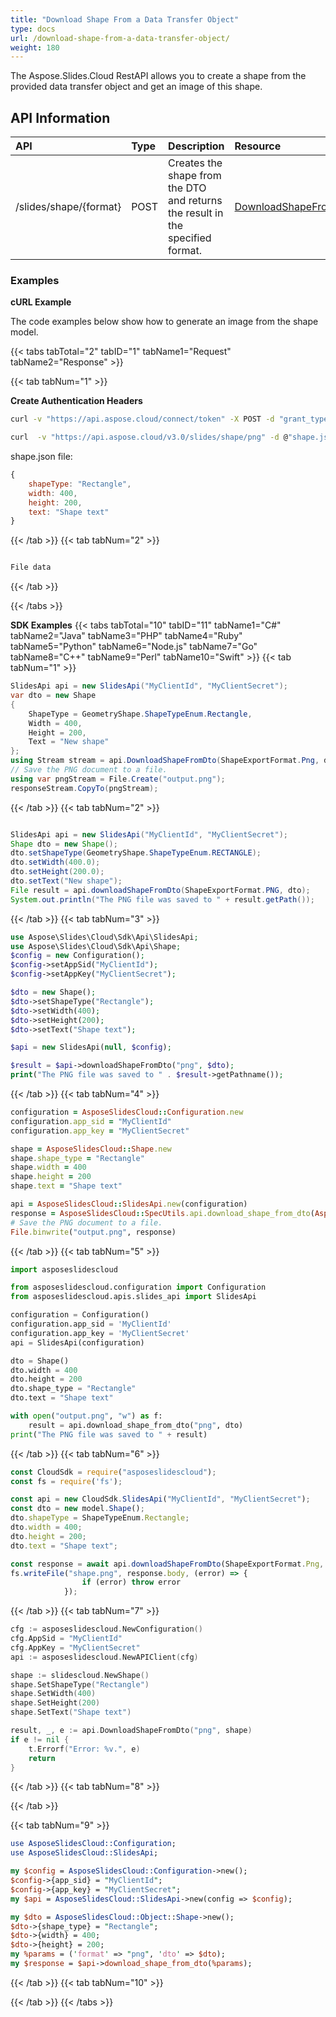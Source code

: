 ```yaml
---
title: "Download Shape From a Data Transfer Object"
type: docs
url: /download-shape-from-a-data-transfer-object/
weight: 180
---
```

The Aspose.Slides.Cloud RestAPI allows you to create a shape from the provided data transfer object and get an image of this shape.

## **API Information**
|**API**|**Type**|**Description**|**Resource**|
| :- | :- | :- | :- |
/slides/shape/{format}|POST|Creates the shape from the DTO and returns the result in the specified format.|[DownloadShapeFromDto]()|

### **Examples**
**cURL Example**

The code examples below show how to generate an image from the shape model.

{{< tabs tabTotal="2" tabID="1" tabName1="Request" tabName2="Response" >}}

{{< tab tabNum="1" >}}

**Create Authentication Headers**
```sh
curl -v "https://api.aspose.cloud/connect/token" -X POST -d "grant_type=client_credentials&client_id=XXXX&client_secret=XXXX-XX" -H "Content-Type: application/x-www-form-urlencoded" -H "Accept: application/json"
```

```sh
curl  -v "https://api.aspose.cloud/v3.0/slides/shape/png" -d @"shape.json" -H "Content-Type: text/json" -H "Authorization: Bearer [Access Token] -o shape.png

```
shape.json file:
```javascript
{
	shapeType: "Rectangle",
	width: 400,
	height: 200,
    text: "Shape text"
}
```
{{< /tab >}}
{{< tab tabNum="2" >}}

```sh

File data

```
{{< /tab >}}

{{< /tabs >}}

**SDK Examples**
{{< tabs tabTotal="10" tabID="11" tabName1="C#" tabName2="Java" tabName3="PHP" tabName4="Ruby" tabName5="Python" tabName6="Node.js" tabName7="Go" tabName8="C++" tabName9="Perl" tabName10="Swift" >}}
{{< tab tabNum="1" >}}
```csharp
SlidesApi api = new SlidesApi("MyClientId", "MyClientSecret");
var dto = new Shape
{
    ShapeType = GeometryShape.ShapeTypeEnum.Rectangle,
    Width = 400,
    Height = 200,
    Text = "New shape"
};
using Stream stream = api.DownloadShapeFromDto(ShapeExportFormat.Png, dto);
// Save the PNG document to a file.
using var pngStream = File.Create("output.png");
responseStream.CopyTo(pngStream);
```

{{< /tab >}}
{{< tab tabNum="2" >}}

```java

SlidesApi api = new SlidesApi("MyClientId", "MyClientSecret");
Shape dto = new Shape();
dto.setShapeType(GeometryShape.ShapeTypeEnum.RECTANGLE);
dto.setWidth(400.0);
dto.setHeight(200.0);
dto.setText("New shape");
File result = api.downloadShapeFromDto(ShapeExportFormat.PNG, dto);
System.out.println("The PNG file was saved to " + result.getPath());

```
{{< /tab >}}
{{< tab tabNum="3" >}}
```php
use Aspose\Slides\Cloud\Sdk\Api\SlidesApi;
use Aspose\Slides\Cloud\Sdk\Api\Shape;
$config = new Configuration();
$config->setAppSid("MyClientId");
$config->setAppKey("MyClientSecret");

$dto = new Shape();
$dto->setShapeType("Rectangle");
$dto->setWidth(400);
$dto->setHeight(200);
$dto->setText("Shape text");

$api = new SlidesApi(null, $config);

$result = $api->downloadShapeFromDto("png", $dto);
print("The PNG file was saved to " . $result->getPathname());
```
{{< /tab >}}
{{< tab tabNum="4" >}}

```ruby
configuration = AsposeSlidesCloud::Configuration.new
configuration.app_sid = "MyClientId"
configuration.app_key = "MyClientSecret"

shape = AsposeSlidesCloud::Shape.new
shape.shape_type = "Rectangle"
shape.width = 400
shape.height = 200
shape.text = "Shape text"

api = AsposeSlidesCloud::SlidesApi.new(configuration)
response = AsposeSlidesCloud::SpecUtils.api.download_shape_from_dto(AsposeSlidesCloud::ShapeExportFormat::PNG, shape)
# Save the PNG document to a file.
File.binwrite("output.png", response)
```

{{< /tab >}}
{{< tab tabNum="5" >}}

```python
import asposeslidescloud

from asposeslidescloud.configuration import Configuration
from asposeslidescloud.apis.slides_api import SlidesApi

configuration = Configuration()
configuration.app_sid = 'MyClientId'
configuration.app_key = 'MyClientSecret'
api = SlidesApi(configuration)

dto = Shape()
dto.width = 400
dto.height = 200
dto.shape_type = "Rectangle"
dto.text = "Shape text"

with open("output.png", "w") as f:
    result = api.download_shape_from_dto("png", dto)
print("The PNG file was saved to " + result)
```

{{< /tab >}}
{{< tab tabNum="6" >}}

```javascript
const CloudSdk = require("asposeslidescloud");
const fs = require('fs');

const api = new CloudSdk.SlidesApi("MyClientId", "MyClientSecret");
const dto = new model.Shape();
dto.shapeType = ShapeTypeEnum.Rectangle;
dto.width = 400;
dto.height = 200;
dto.text = "Shape text";

const response = await api.downloadShapeFromDto(ShapeExportFormat.Png, dto);
fs.writeFile("shape.png", response.body, (error) => {
                if (error) throw error
            });
```
{{< /tab >}}
{{< tab tabNum="7" >}}
```go
cfg := asposeslidescloud.NewConfiguration()
cfg.AppSid = "MyClientId"
cfg.AppKey = "MyClientSecret"
api := asposeslidescloud.NewAPIClient(cfg)

shape := slidescloud.NewShape()
shape.SetShapeType("Rectangle")
shape.SetWidth(400)
shape.SetHeight(200)
shape.SetText("Shape text")

result, _, e := api.DownloadShapeFromDto("png", shape)
if e != nil {
    t.Errorf("Error: %v.", e)
    return
}
```

{{< /tab >}}
{{< tab tabNum="8" >}}

{{< /tab >}}

{{< tab tabNum="9" >}}

```perl
use AsposeSlidesCloud::Configuration;
use AsposeSlidesCloud::SlidesApi;

my $config = AsposeSlidesCloud::Configuration->new();
$config->{app_sid} = "MyClientId";
$config->{app_key} = "MyClientSecret";
my $api = AsposeSlidesCloud::SlidesApi->new(config => $config);

my $dto = AsposeSlidesCloud::Object::Shape->new();
$dto->{shape_type} = "Rectangle";
$dto->{width} = 400;
$dto->{height} = 200;
my %params = ('format' => "png", 'dto' => $dto);
my $response = $api->download_shape_from_dto(%params);
```

{{< /tab >}}
{{< tab tabNum="10" >}}

{{< /tab >}}
{{< /tabs >}}